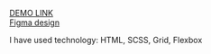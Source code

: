 [DEMO LINK](https://anastasiyasopotnytska.github.io/Creative-Bakery-landing/)    
[Figma design](https://www.figma.com/file/dY3izAm0Vspsmra4lQWQIP/Bakerlab-FE-students?node-id=0%3A1)

I have used technology: HTML, SCSS, Grid, Flexbox

